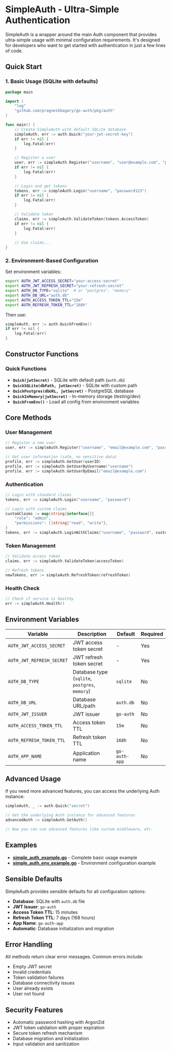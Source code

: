 # SimpleAuth - Ultra-Simple Authentication

SimpleAuth is a wrapper around the main Auth component that provides ultra-simple usage with minimal configuration requirements. It's designed for developers who want to get started with authentication in just a few lines of code.

## Quick Start

### 1. Basic Usage (SQLite with defaults)

```go
package main

import (
    "log"
    "github.com/pragneshbagary/go-auth/pkg/auth"
)

func main() {
    // Create SimpleAuth with default SQLite database
    simpleAuth, err := auth.Quick("your-jwt-secret-key")
    if err != nil {
        log.Fatal(err)
    }

    // Register a user
    user, err := simpleAuth.Register("username", "user@example.com", "password123")
    if err != nil {
        log.Fatal(err)
    }

    // Login and get tokens
    tokens, err := simpleAuth.Login("username", "password123")
    if err != nil {
        log.Fatal(err)
    }

    // Validate token
    claims, err := simpleAuth.ValidateToken(tokens.AccessToken)
    if err != nil {
        log.Fatal(err)
    }
    
    // Use claims...
}
```

### 2. Environment-Based Configuration

Set environment variables:
```bash
export AUTH_JWT_ACCESS_SECRET="your-access-secret"
export AUTH_JWT_REFRESH_SECRET="your-refresh-secret"
export AUTH_DB_TYPE="sqlite"  # or "postgres", "memory"
export AUTH_DB_URL="auth.db"
export AUTH_ACCESS_TOKEN_TTL="15m"
export AUTH_REFRESH_TOKEN_TTL="168h"
```

Then use:
```go
simpleAuth, err := auth.QuickFromEnv()
if err != nil {
    log.Fatal(err)
}
```

## Constructor Functions

### Quick Functions

- **`Quick(jwtSecret)`** - SQLite with default path (`auth.db`)
- **`QuickSQLite(dbPath, jwtSecret)`** - SQLite with custom path
- **`QuickPostgres(dbURL, jwtSecret)`** - PostgreSQL database
- **`QuickInMemory(jwtSecret)`** - In-memory storage (testing/dev)
- **`QuickFromEnv()`** - Load all config from environment variables

## Core Methods

### User Management
```go
// Register a new user
user, err := simpleAuth.Register("username", "email@example.com", "password")

// Get user information (safe, no sensitive data)
profile, err := simpleAuth.GetUser(userID)
profile, err := simpleAuth.GetUserByUsername("username")
profile, err := simpleAuth.GetUserByEmail("email@example.com")
```

### Authentication
```go
// Login with standard claims
tokens, err := simpleAuth.Login("username", "password")

// Login with custom claims
customClaims := map[string]interface{}{
    "role": "admin",
    "permissions": []string{"read", "write"},
}
tokens, err := simpleAuth.LoginWithClaims("username", "password", customClaims)
```

### Token Management
```go
// Validate access token
claims, err := simpleAuth.ValidateToken(accessToken)

// Refresh tokens
newTokens, err := simpleAuth.RefreshToken(refreshToken)
```

### Health Check
```go
// Check if service is healthy
err := simpleAuth.Health()
```

## Environment Variables

| Variable | Description | Default | Required |
|----------|-------------|---------|----------|
| `AUTH_JWT_ACCESS_SECRET` | JWT access token secret | - | Yes |
| `AUTH_JWT_REFRESH_SECRET` | JWT refresh token secret | - | Yes |
| `AUTH_DB_TYPE` | Database type (`sqlite`, `postgres`, `memory`) | `sqlite` | No |
| `AUTH_DB_URL` | Database URL/path | `auth.db` | No |
| `AUTH_JWT_ISSUER` | JWT issuer | `go-auth` | No |
| `AUTH_ACCESS_TOKEN_TTL` | Access token TTL | `15m` | No |
| `AUTH_REFRESH_TOKEN_TTL` | Refresh token TTL | `168h` | No |
| `AUTH_APP_NAME` | Application name | `go-auth-app` | No |

## Advanced Usage

If you need more advanced features, you can access the underlying Auth instance:

```go
simpleAuth, _ := auth.Quick("secret")

// Get the underlying Auth instance for advanced features
advancedAuth := simpleAuth.GetAuth()

// Now you can use advanced features like custom middleware, etc.
```

## Examples

- **[simple_auth_example.go](simple_auth_example.go)** - Complete basic usage example
- **[simple_auth_env_example.go](simple_auth_env_example.go)** - Environment configuration example

## Sensible Defaults

SimpleAuth provides sensible defaults for all configuration options:

- **Database**: SQLite with `auth.db` file
- **JWT Issuer**: `go-auth`
- **Access Token TTL**: 15 minutes
- **Refresh Token TTL**: 7 days (168 hours)
- **App Name**: `go-auth-app`
- **Automatic**: Database initialization and migration

## Error Handling

All methods return clear error messages. Common errors include:

- Empty JWT secret
- Invalid credentials
- Token validation failures
- Database connectivity issues
- User already exists
- User not found

## Security Features

- Automatic password hashing with Argon2id
- JWT token validation with proper expiration
- Secure token refresh mechanism
- Database migration and initialization
- Input validation and sanitization